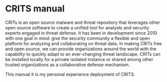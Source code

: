 # CRITS manual

CRITs is an open source malware and threat repository that leverages other open source software to create a unified tool for analysts and security experts engaged in threat defense. It has been in development since 2010 with one goal in mind: give the security community a flexible and open platform for analyzing and collaborating on threat data. In making CRITs free and open source, we can provide organizations around the world with the capability to quickly adapt to an ever-changing threat landscape. CRITs can be installed locally for a private isolated instance or shared among other trusted organizations as a collaborative defense mechanism.

This manual it is my personal experience deployment of CRITS. 
